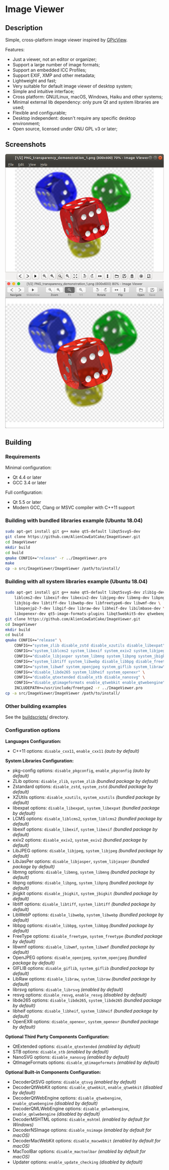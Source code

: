 # Image Viewer

## Description

Simple, cross-platform image viewer inspired by [GPicView](http://lxde.sourceforge.net/gpicview/).

Features:
* Just a viewer, not an editor or organizer;
* Support a large number of image formats;
* Support an embedded ICC Profiles;
* Support EXIF, XMP and other metadata;
* Lightweight and fast;
* Very suitable for default image viewer of desktop system;
* Simple and intuitive interface;
* Cross platform: GNU/Linux, macOS, Windows, Haiku and other systems;
* Minimal external lib dependency: only pure Qt and system libraries are used;
* Flexible and configurable;
* Desktop independent: doesn't require any specific desktop environment;
* Open source, licensed under GNU GPL v3 or later;

## Screenshots

![Ubuntu](img/Ubuntu.png)
![macOS](img/macOS.png)

## Building

### Requirements

Minimal configuration:
* Qt 4.4 or later
* GCC 3.4 or later

Full configuration:
* Qt 5.5 or later
* Modern GCC, Clang or MSVC compiler with C++11 support

### Building with bundled libraries example (Ubuntu 18.04)

```bash
sudo apt-get install git g++ make qt5-default libqt5svg5-dev
git clone https://github.com/AlienCowEatCake/ImageViewer.git
cd ImageViewer
mkdir build
cd build
qmake CONFIG+="release" -r ../ImageViewer.pro
make
cp -a src/ImageViewer/ImageViewer /path/to/install/
```

### Building with all system libraries example (Ubuntu 18.04)

```bash
sudo apt-get install git g++ make qt5-default libqt5svg5-dev zlib1g-dev \
    liblcms2-dev libexif-dev libexiv2-dev libjpeg-dev libmng-dev libpng-dev \
    libjbig-dev libtiff-dev libwebp-dev libfreetype6-dev libwmf-dev \
    libopenjp2-7-dev libgif-dev libraw-dev libheif-dev libilmbase-dev \
    libopenexr-dev qt5-image-formats-plugins libqt5webkit5-dev qtwebengine5-dev
git clone https://github.com/AlienCowEatCake/ImageViewer.git
cd ImageViewer
mkdir build
cd build
qmake CONFIG+="release" \
    CONFIG+="system_zlib disable_zstd disable_xzutils disable_libexpat" \
    CONFIG+="system_liblcms2 system_libexif system_exiv2 system_libjpeg" \
    CONFIG+="disable_libjasper system_libmng system_libpng system_jbigkit" \
    CONFIG+="system_libtiff system_libwebp disable_libbpg disable_freetype" \
    CONFIG+="system_libwmf system_openjpeg system_giflib system_libraw" \
    CONFIG+="disable_libde265 system_libheif system_openexr" \
    CONFIG+="disable_qtextended disable_stb disable_nanosvg" \
    CONFIG+="disable_qtimageformats enable_qtwebkit enable_qtwebengine" \
    INCLUDEPATH+=/usr/include/freetype2 -r ../ImageViewer.pro
cp -a src/ImageViewer/ImageViewer /path/to/install/
```

### Other building examples

See the [buildscripts/](buildscripts/) directory.

### Configuration options

**Languages Configuration:**
* C++11 options: `disable_cxx11`, `enable_cxx11` *(auto by default)*

**System Libraries Configuration:**
* pkg-config options: `disable_pkgconfig`, `enable_pkgconfig` *(auto by default)*
* ZLib options: `disable_zlib`, `system_zlib` *(bundled package by default)*
* Zstandard options: `disable_zstd`, `system_zstd` *(bundled package by default)*
* XZUtils options: `disable_xzutils`, `system_xzutils` *(bundled package by default)*
* libexpat options: `disable_libexpat`, `system_libexpat` *(bundled package by default)*
* LCMS options: `disable_liblcms2`, `system_liblcms2` *(bundled package by default)*
* libexif options: `disable_libexif`, `system_libexif` *(bundled package by default)*
* exiv2 options: `disable_exiv2`, `system_exiv2` *(bundled package by default)*
* LibJPEG options: `disable_libjpeg`, `system_libjpeg` *(bundled package by default)*
* LibJasPer options: `disable_libjasper`, `system_libjasper` *(bundled package by default)*
* libmng options: `disable_libmng`, `system_libmng` *(bundled package by default)*
* libpng options: `disable_libpng`, `system_libpng` *(bundled package by default)*
* jbigkit options: `disable_jbigkit`, `system_jbigkit` *(bundled package by default)*
* libtiff options: `disable_libtiff`, `system_libtiff` *(bundled package by default)*
* LibWebP options: `disable_libwebp`, `system_libwebp` *(bundled package by default)*
* libbpg options: `disable_libbpg`, `system_libbpg` *(bundled package by default)*
* FreeType options: `disable_freetype`, `system_freetype` *(bundled package by default)*
* libwmf options: `disable_libwmf`, `system_libwmf` *(bundled package by default)*
* OpenJPEG options: `disable_openjpeg`, `system_openjpeg` *(bundled package by default)*
* GIFLIB options: `disable_giflib`, `system_giflib` *(bundled package by default)*
* LibRaw options: `disable_libraw`, `system_libraw` *(bundled package by default)*
* librsvg options: `disable_librsvg` *(enabled by default)*
* resvg options: `disable_resvg`, `enable_resvg` *(disabled by default)*
* libde265 options: `disable_libde265`, `system_libde265` *(bundled package by default)*
* libheif options: `disable_libheif`, `system_libheif` *(bundled package by default)*
* OpenEXR options: `disable_openexr`, `system_openexr` *(bundled package by default)*

**Optional Third Party Components Configuration:**
* QtExtended options: `disable_qtextended` *(enabled by default)*
* STB options: `disable_stb` *(enabled by default)*
* NanoSVG options: `disable_nanosvg` *(enabled by default)*
* QtImageFormats options: `disable_qtimageformats` *(enabled by default)*

**Optional Built-in Components Configuration:**
* DecoderQtSVG options: `disable_qtsvg` *(enabled by default)*
* DecoderQtWebKit options: `disable_qtwebkit`, `enable_qtwebkit` *(disabled by default)*
* DecoderQtWebEngine options: `disable_qtwebengine`, `enable_qtwebengine` *(disabled by default)*
* DecoderQMLWebEngine options: `disable_qmlwebengine`, `enable_qmlwebengine` *(disabled by default)*
* DecoderMSHTML options: `disable_mshtml` *(enabled by default for Windows)*
* DecoderNSImage options: `disable_nsimage` *(enabled by default for macOS)*
* DecoderMacWebKit options: `disable_macwebkit` *(enabled by default for macOS)*
* MacToolBar options: `disable_mactoolbar` *(enabled by default for macOS)*
* Updater options: `enable_update_checking` *(disabled by default)*


